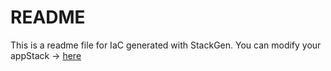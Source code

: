 # README
This is a readme file for IaC generated with StackGen.
You can modify your appStack -> [here](http://main.dev.stackgen.com/appstacks/81b69840-a4d8-40a2-becd-89d4fd2e68f8)
